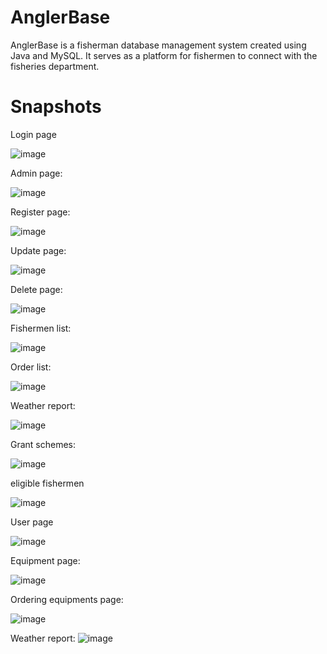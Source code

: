 # AnglerBase
AnglerBase is a fisherman database management system created
using Java and MySQL. It serves as a platform for fishermen to
connect with the fisheries department.
# Snapshots

Login page


 
![image](https://github.com/harsharaim/AnglerBase/assets/86067494/c9b9e023-de04-4e28-b78c-feed854323a3)

          

Admin page:

 
![image](https://github.com/harsharaim/AnglerBase/assets/86067494/b5a4fc25-4d62-4a52-b6d8-698c2acfc2aa)



Register page:

![image](https://github.com/harsharaim/AnglerBase/assets/86067494/20ebb62e-73e2-40ae-ab84-e905da2dfa95)


 
                                        
Update page:

![image](https://github.com/harsharaim/AnglerBase/assets/86067494/7d8e8155-3831-4fce-9e78-f091755de87f)




Delete page:

![image](https://github.com/harsharaim/AnglerBase/assets/86067494/405381a8-1382-4a6e-a967-94e1ab8a9eb6)



Fishermen list: 


![image](https://github.com/harsharaim/AnglerBase/assets/86067494/8e705760-df6d-4224-a264-86c69d8ce79a)




Order list:


![image](https://github.com/harsharaim/AnglerBase/assets/86067494/fe3f1a78-7501-4459-84f6-b2e8a29676bd)


Weather report:

![image](https://github.com/harsharaim/AnglerBase/assets/86067494/c542866d-d87a-43a3-8011-449affb9547c)



Grant schemes:


![image](https://github.com/harsharaim/AnglerBase/assets/86067494/31c00222-e58b-48c4-9e85-5b530750c60f)



eligible fishermen

![image](https://github.com/harsharaim/AnglerBase/assets/86067494/776ea8f9-98ad-47d7-bf03-a6bb5f752fce)


User page

![image](https://github.com/harsharaim/AnglerBase/assets/86067494/1c7bb5b4-c522-46e0-a69d-8b980abeb5c8)

Equipment page:


![image](https://github.com/harsharaim/AnglerBase/assets/86067494/ab1ce689-9cd9-432b-ae6c-4f83dcd1c021)


Ordering equipments page:

![image](https://github.com/harsharaim/AnglerBase/assets/86067494/9cdfd4e6-e777-4226-99b6-a1369226bf93)



Weather report:
![image](https://github.com/harsharaim/AnglerBase/assets/86067494/0b3abbf7-ffa3-4664-879a-ff7cf6e24503)



 
